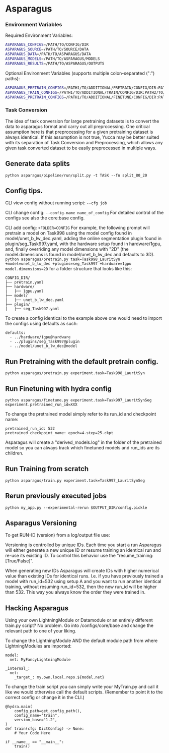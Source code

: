 # Asparagus

### Environment Variables
Required Environment Variables:
```bash
ASPARAGUS_CONFIGS=/PATH/TO/CONFIG/DIR
ASPARAGUS_SOURCE=/PATH/TO/SOURCE/DATA
ASPARAGUS_DATA=/PATH/TO/ASPARAGUS/DATA
ASPARAGUS_MODELS=/PATH/TO/ASPARAGUS/MODELS
ASPARAGUS_RESULTS=/PATH/TO/ASPARAGUS/OUTPUTS
```

Optional Environment Variables (supports multiple colon-separated (":") paths):

```bash
ASPARAGUS_PRETRAIN_CONFIGS=/PATH1/TO/ADDITIONAL/PRETRAIN/CONFIG/DIR:PATH2/TO/ADDITIONAL/PRETRAIN/CONFIG/DIR:PATH3...
ASPARAGUS_TRAIN_CONFIGS=/PATH1/TO/ADDITIONAL/TRAIN/CONFIG/DIR:PATH2/TO/ADDITIONAL/TRAIN/CONFIG/DIR:PATH3...
ASPARAGUS_PRETRAIN_CONFIGS=/PATH1/TO/ADDITIONAL/FINETUNE/CONFIG/DIR:PATH2/TO/ADDITIONAL/FINETUNECONFIG/DIR:PATH3...
```

### Task Conversion
The idea of task conversion for large pretraining datasets is to convert the data to asparagus format and carry out all preprocessing. One critical assumption here is that preprocessing for a given pretraining dataset is always identical. If this assumption is not true, Yucca may be better suited with its separation of Task Conversion and Preprocessing, which allows any given task converted dataset to be easily preprocessed in multiple ways. 

## Generate data splits
```python asparagus/pipeline/run/split.py -t TASK --fn split_80_20```

## Config tips.
CLI view config without running script: ```--cfg job```

CLI change config: ```--config-name name_of_config```
For detailed control of the configs see also the core:base config.

CLI add config: ```+FOLDER=CONFIG```
For example, the following prompt will pretrain a model on Task998 using the model config found in model/unet_b_lw_dec.yaml, adding the online segmentation plugin found in plugin/seg_Task997.yaml, with the hardware setup found in hardware/1gpu, and, finally overriding any model dimensions with "2D" (the model.dimensions is found in model/unet_b_lw_dec and defaults to 3D).
```python asparagus/pretrain.py task=Task998_LauritSyn +model=unet_b_lw_dec +plugins=seg_Task997 +hardware=1gpu model.dimensions=2D```
for a folder structure that looks like this:
```
CONFIG_DIR/
├── pretrain.yaml
├── hardware/
|   ├── 1gpu.yaml
├── model/
|   ├── unet_b_lw_dec.yaml
├── plugin/
|   ├── seg_Task997.yaml
```

To create a config identical to the example above one would need to import the configs using defaults as such:
```
defaults:
  - ../hardware/1gpu@hardware
  - ../plugins/seg_Task997@plugin
  - ../model/unet_b_lw_dec@model
```

## Run Pretraining with the default pretrain config.
```python asparagus/pretrain.py experiment.task=Task998_LauritSyn```

## Run Finetuning with hydra config
```python asparagus/finetune.py experiment.task=Task997_LauritSynSeg experiment.pretrained_run_id=XXX```

To change the pretrained model simply refer to its run_id and checkpoint name:
```
pretrained_run_id: 532
pretrained_checkpoint_name: epoch=4-step=25.ckpt
```

Asparagus will create a "derived_models.log" in the folder of the pretrained model so you can always track which finetuned models and run_ids are its children. 

## Run Training from scratch
```python asparagus/train.py experiment.task=Task997_LauritSynSeg```

## Rerun previously executed jobs
```python my_app.py --experimental-rerun $OUTPUT_DIR/config.pickle```


## Asparagus Versioning
To get RUN-ID (version) from a log/output file use:


Versioning is controlled by unique IDs. Each time you start a run Asparagus will either generate a new unique ID or resume training an identical run and re-use its existing ID. To control this behavior use the "resume_training: [True/False]".

When generating new IDs Asparagus will create IDs with higher numerical value than existing IDs for identical runs. I.e. if you have previously trained a model with run_id=532 using setup A and you want to run another identical training, without resuming run_id=532, then the new run_id will be higher than 532. This way you always know the order they were trained in.


## Hacking Asparagus
Using your own LightningModule or Datamodule or an entirely different train.py script?
No problem. Go into /configs/core/base and change the relevant path to one of your liking.

To change the LightningModule AND the default module path from where LightningModules are imported:

```
model:
  net: MyFancyLightningModule

_internal_:
  net:
    _target_: my.own.local.repo.${model.net}
```

To change the train script you can simply write your MyTrain.py and call it like we would otherwise call the default scripts. (Remember to point it to the correct config or change it in the CLI.)
```
@hydra.main(
    config_path=get_config_path(),
    config_name="train",
    version_base="1.2",
)
def train(cfg: DictConfig) -> None:
    # Your Code Here

if __name__ == "__main__":
    train()
```

